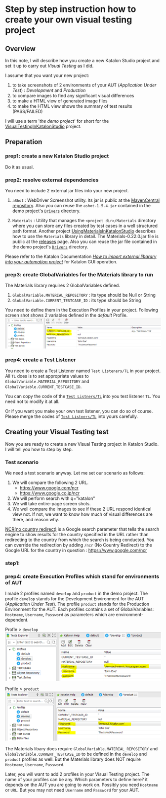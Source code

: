 Step by step instruction how to create your own visual testing project
===========

## Overview

In this note, I will describe how you create a new Katalon Studio project and set it up to carry out *Visual Testing* as I did.

I assume that you want your new project:
1. to take screenshots of 2 environments of your AUT (*Application Under Test*) : *Development* and *Production*
2. to compare images to find any significant visual differences
3. to make a HTML view of generated image files
4. to make the HTML view shows the summary of test results (PASS/FAILED)

I will use a term '*the demo project*' for short for the  [VisualTestingInKatalonStudio](https://github.com/kazurayam/VisualTestingInKatalonStudio) project.

## Preparation
### prep1: create a new Katalon Studio project

Do it as usual.

### prep2: resolve external dependencies

You need to include 2 external jar files into your new project.

1. `aShot` : WebDriver Screenshot utility. Its jar is public at the [MavenCentral repository](https://mvnrepository.com/artifact/ru.yandex.qatools.ashot/ashot/1.5.4). Also you can reuse the `ashot-1.5.4.jar` contained in the demo project's [`Drivers`](../Drivers) directory.

2. `Materials` : Utility that manages the `<project dir>/Materials` directory where you can store any files created by test cases in a well structured path format. Another project  [UsingMaterialsInKatalonStudio](https://github.com/kazurayam/UsingMaterialsInKatalonStudio) describes how to use the `Materials` library in detail. The Materials-0.22.0.jar file is public at the [releases](https://github.com/kazurayam/Materials/releases) page. Also you can reuse the jar file contained in the demo project's [`Drivers`](../Drivers) directory.

Please refer to the Katalon Documentation [*How to import external libarary into your automation project*](https://docs.katalon.com/katalon-studio/tutorials/import_java_library.html) for Katalon GUI operation.

### prep3: create GlobalVariables for the Materials library to run

The Materials library requires 2 GlobalVariables defined.

1. `GlobalVariable.MATERIAL_REPOSITORY` : its type should be Null or String
2. `GlobalVariable.CURRENT_TESTCASE_ID` : its type should be String

You need to define them in the Execution Profiles in your project. Following screen shot shows 2 variables defined in the *default* Profile.
![Profile_default](./images/Profile_GlobalVariable.PNG)



### prep4: create a Test Listener

You need to create a Test Listener named `Test Listeners/TL` in your project. All `TL` does is to set appropriate values to `GlobalVariable.MATERIAL_REPOSITORY` and `GlobalVariable.CURRENT_TESTCASE_ID`.

You can copy the code of the [`Test Listners/TL`](../Test%20Listeners/TL.groovy) into you test listener `TL`. You need not to modify it at all.

Or if you want you make your own test listener, you can do so of course. Please merge the codes of [`Test Listners/TL`](../Test%20Listeners/TL.groovy) into yours carefully.

## Creating your Visual Testing test

Now you are ready to create a new Visual Testing project in Katalon Studio. I will tell you how to step by step.


### Test scenario

We need a test scenario anyway. Let me set our scenario as follows:

1. We will compare the following 2 URL.
   - https://www.google.com/ncr
   - https://www.google.co.jp/ncr
2. We will perform search with q="katalon"
3. We will take entire-page screen shots.
4. We well compare the images to see if these 2 URL respond identical view not. If not, we want to know how much of visual differences are there, and reason why.

[NCR(no country redirect)](https://whatis.techtarget.com/definition/NCR-no-country-redirect) is a Google search parameter that tells the search engine to show results for the country specified in the URL rather than redirecting to the country from which the search is being conducted. You can override the redirection by adding `/ncr` (No Country Redirect) to the Google URL for the country in question : https://www.google.com/ncr

### step1:
### prep4: create Execution Profiles which stand for environments of AUT

I made 2 profiles named `develop` and `product` in the demo  project. The profile `develop` stands for the Development Environment for the AUT (*Application Under Test*). The profile `product` stands for the Production Environment for the AUT. Each profiles contains a set of GlobalVariables: `Hostname`, `Username`, `Password` as parameters which are environment-dependent.

Profle > `develop`
![Profile_develop](./images/Profile_develop.PNG)

Profile > `product`
![Profile_product](./images/Profile_product.PNG)

The Materials libary does require
`GlobalVariable.MATERIAL_REPOSITORY` and `GlobalVariable.CURRENT_TESTCASE_ID` to be defined in the `develop` and `product` profiles as well. But the Materials library does NOT require `Hostname`, `Username`, `Password`.

Later, you will want to add 2 profiles in your Visual Testing project. The name of your profiles can be any. Which parameters to define here? it depends on the AUT you are going to work on. Possibly you need `Hostname` or `URL`. But you may not need `Username` and `Password` for your AUT.
